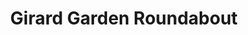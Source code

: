 ---
pid: CH977
title: Girard Garden Roundabout
location_transcription: 15th & Girard
zipcode: '19121'
outside_phl: 
neighborhood: Brewerytown
age: '21'
age_range: 20-29
instagram: 
image_file_name: CH_977.jpg
proposal_transcription: GGR operates as both traffic circle and greenspace for social
  gathering.  Adding some green about fairmount ave. freshens the air and creates
  a new landmark.  A small cafe can serve hot and cold drinks, and people might come
  to gather on the borders of gentrification.
topic: Environment,Neighborhoods,Philadelphia,Gentrification
topic_summary: 0, 0, 0, 0
type: Building,Garden,Walkway,Meal,Street
keywords_other: Gentrification, green space, fresh air, Fairmount, Girard
credit: Xan
image_labels: 
twitter: 
facebook: 
permalink: "/monuments/ch977/"
layout: item-page
---